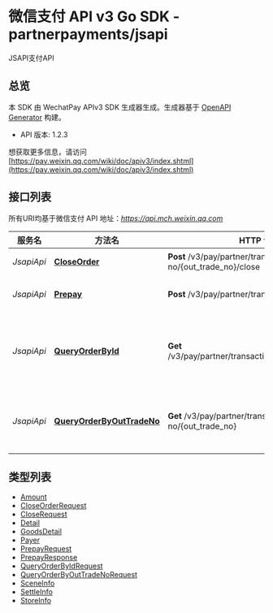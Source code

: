 # 微信支付 API v3 Go SDK - partnerpayments/jsapi

JSAPI支付API

## 总览
本 SDK 由 WechatPay APIv3 SDK 生成器生成。生成器基于 [OpenAPI Generator](https://openapi-generator.tech) 构建。

- API 版本: 1.2.3

想获取更多信息，请访问 [https://pay.weixin.qq.com/wiki/doc/apiv3/index.shtml](https://pay.weixin.qq.com/wiki/doc/apiv3/index.shtml)

## 接口列表

所有URI均基于微信支付 API 地址：*https://api.mch.weixin.qq.com*

服务名 | 方法名 | HTTP 请求 | 描述
------------ | ------------- | ------------- | -------------
*JsapiApi* | [**CloseOrder**](JsapiApi.md#closeorder) | **Post** /v3/pay/partner/transactions/out-trade-no/{out_trade_no}/close | 关闭订单
*JsapiApi* | [**Prepay**](JsapiApi.md#prepay) | **Post** /v3/pay/partner/transactions/jsapi | JSAPI支付下单
*JsapiApi* | [**QueryOrderById**](JsapiApi.md#queryorderbyid) | **Get** /v3/pay/partner/transactions/id/{transaction_id} | 微信支付订单号查询订单
*JsapiApi* | [**QueryOrderByOutTradeNo**](JsapiApi.md#queryorderbyouttradeno) | **Get** /v3/pay/partner/transactions/out-trade-no/{out_trade_no} | 商户订单号查询订单


## 类型列表

 - [Amount](Amount.md)
 - [CloseOrderRequest](CloseOrderRequest.md)
 - [CloseRequest](CloseRequest.md)
 - [Detail](Detail.md)
 - [GoodsDetail](GoodsDetail.md)
 - [Payer](Payer.md)
 - [PrepayRequest](PrepayRequest.md)
 - [PrepayResponse](PrepayResponse.md)
 - [QueryOrderByIdRequest](QueryOrderByIdRequest.md)
 - [QueryOrderByOutTradeNoRequest](QueryOrderByOutTradeNoRequest.md)
 - [SceneInfo](SceneInfo.md)
 - [SettleInfo](SettleInfo.md)
 - [StoreInfo](StoreInfo.md)

